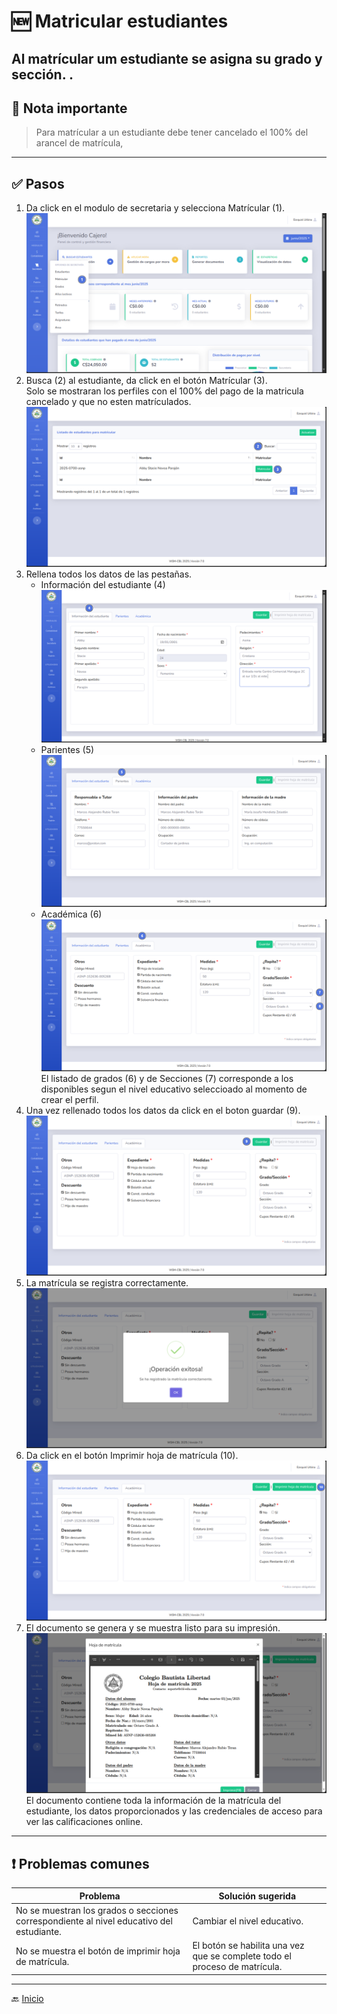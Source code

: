 # 🆕 Matricular estudiantes

Al matrícular um estudiante se asigna su grado y sección.
.
---

## 📝 Nota importante

> Para matrícular a un estudiante debe tener cancelado el 100% del arancel de matrícula,
>
---

## ✅ Pasos

1. Da click en el modulo de secretaria y selecciona Matrícular (1).
   ![Informacion del estudiante](../../assets/Matricular/Matricular1.png)
2. Busca (2) al estudiante, da click en el botón Matrícular (3). <br>
   Solo se mostraran los perfiles con el 100% del pago de la matricula cancelado y que no esten matrículados.
   ![Informacion del estudiante](../../assets/Matricular/Matricular2.png)
3. Rellena todos los datos de las pestañas.
    - Información del estudiante (4)
      ![Informacion del estudiante](../../assets/Matricular/Matricular3.png)
    - Parientes (5)
      ![Informacion del estudiante](../../assets/Matricular/Matricular4.png)
    - Académica (6)
      ![Informacion del estudiante](../../assets/Matricular/Matricular5.png)
      El listado de grados (6) y de Secciones (7) corresponde a los disponibles segun
      el nivel educativo seleccioado al momento de crear el perfil.
4. Una vez rellenado todos los datos da click en el boton guardar (9).
   ![Informacion del estudiante](../../assets/Matricular/Matricular6.png)
5. La matrícula se registra correctamente.
   ![Informacion del estudiante](../../assets/Matricular/Matricular7.png)
6. Da click en el botón Imprimir hoja de matrícula (10).
   ![Informacion del estudiante](../../assets/Matricular/Matricular8.png)
7. El documento se genera y se muestra listo para su impresión.
   ![Informacion del estudiante](../../assets/Matricular/Matricular9.png)
   El documento contiene toda la información de la matrícula del estudiante, los datos proporcionados
   y las credenciales de acceso para ver las calificaciones online.

---

## ❗ Problemas comunes

| Problema                                                                                 | Solución sugerida                                                          |
|------------------------------------------------------------------------------------------|----------------------------------------------------------------------------|
| No se muestran los grados o secciones correspondiente al nivel educativo del estudiante. | Cambiar el nivel educativo.                                                |
| No se muestra el botón de imprimir hoja de matrícula.                                    | El botón se habilita una vez que se complete todo el proceso de matrícula. |

---

🔙 [Inicio](../../Index.md)



